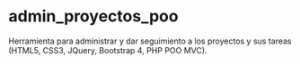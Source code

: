 # admin_proyectos_poo
Herramienta para administrar y dar seguimiento a los proyectos y sus tareas (HTML5, CSS3, JQuery, Bootstrap 4, PHP POO MVC).
